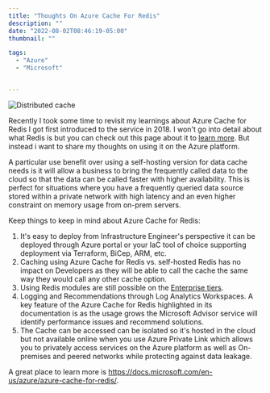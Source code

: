 ```yaml
---
title: "Thoughts On Azure Cache For Redis"
description: ""
date: "2022-08-02T08:46:19-05:00"
thumbnail: ""

tags:
  - "Azure"
  - "Microsoft"


---
```


![Distributed cache](https://azurecomcdn.azureedge.net/cvt-0575bb7a1cf68c8dbe5697224d85b9818047b8965b5b42e076e5aee4946f7128/images/page/services/cache/distributed-cache.png)

Recently I took some time to revisit my learnings about Azure Cache for Redis I got first introduced to the service in 2018. I won't go into detail about what Redis is but you can check out this page about it to [learn more](https://redis.io/docs/about/). But instead i want to share my thoughts on using it on the Azure platform.

A particular use benefit over using a self-hosting version for data cache needs is it will allow a business to bring the frequently called data to the cloud so that the data can be called faster with higher availability. This is perfect for situations where you have a frequently queried data source stored within a private network with high latency and an even higher constraint on memory usage from on-prem servers.

Keep things to keep in mind about Azure Cache for Redis:

1. It's easy to deploy from Infrastructure Engineer's perspective it can be deployed through Azure portal or your IaC tool of choice supporting deployment via Terraform, BiCep, ARM, etc.
2. Caching using Azure Cache for Redis vs. self-hosted Redis has no impact on Developers as they will be able to call the cache the same way they would call any other cache option.
3. Using Redis modules are still possible on the [Enterprise tiers](https://docs.microsoft.com/en-us/azure/azure-cache-for-redis/cache-overview#service-tiers).
4. Logging and Recommendations through Log Analytics Workspaces. A key feature of the Azure Cache for Redis highlighted in its documentation is as the usage grows the Microsoft Advisor service will identify performance issues and recommend solutions.
5. The Cache can be accessed can be isolated so it's hosted in the cloud but not available online when you use Azure Private Link which allows you to privately access services on the Azure platform as well as On-premises and peered networks while protecting against data leakage.

A great place to learn more is https://docs.microsoft.com/en-us/azure/azure-cache-for-redis/.